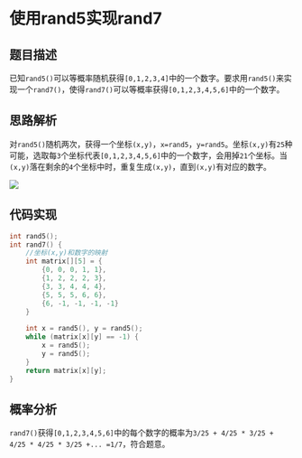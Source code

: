 # 使用rand5实现rand7

## 题目描述

已知`rand5()`可以等概率随机获得`[0,1,2,3,4]`中的一个数字。要求用`rand5()`来实现一个`rand7()`，使得`rand7()`可以等概率获得`[0,1,2,3,4,5,6]`中的一个数字。

## 思路解析
对`rand5()`随机两次，获得一个坐标`(x,y)`，`x=rand5`，`y=rand5`。坐标`(x,y)`有`25`种可能，选取每`3`个坐标代表`[0,1,2,3,4,5,6]`中的一个数字，会用掉`21`个坐标。当`(x,y)`落在剩余的`4`个坐标中时，重复生成`(x,y)`，直到`(x,y)`有对应的数字。

![](https://gitee.com/ldtech007/picture/raw/master/pic/lj-003-01.png)

## 代码实现

```cpp
int rand5();
int rand7() {
	//坐标(x,y)和数字的映射
	int matrix[][5] = {
		{0, 0, 0, 1, 1},
		{1, 2, 2, 2, 3},
		{3, 3, 4, 4, 4},
		{5, 5, 5, 6, 6},
		{6, -1, -1, -1, -1}
	}
	
	int x = rand5(), y = rand5();
	while (matrix[x][y] == -1) {
		x = rand5();
		y = rand5();
	}
	return matrix[x][y];
}

```

## 概率分析

`rand7()`获得`[0,1,2,3,4,5,6]`中的每个数字的概率为`3/25 + 4/25 * 3/25 + 4/25 * 4/25 * 3/25 +... =1/7`，符合题意。 

